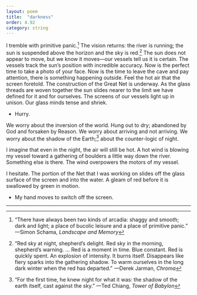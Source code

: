 ```yaml
---
layout: poem
title:  "darkness"
order: 4.92
category: string
---
```


I tremble with primitive panic.[^62] The vision returns: the river is running; the sun is suspended above the horizon and the sky is red.[^63] The sun does not appear to move, but we know it moves—our vessels tell us it is certain. The vessels track the sun’s position with incredible accuracy. Now is the perfect time to take a photo of your face. Now is the time to leave the cave and pay attention, there is something happening outside. Feel the hot air that the screen foretold. The construction of the Great Net is underway. As the glass threads are woven together the sun slides nearer to the limit we have defined for it and for ourselves. The screens of our vessels light up in unison. Our glass minds tense and shriek.

- Hurry.

We worry about the inversion of the world. Hung out to dry; abandoned by God and forsaken by Reason. We worry about arriving and not arriving. We worry about the shadow of the Earth;[^64] about the counter-logic of night.

I imagine that even in the night, the air will still be hot. A hot wind is blowing my vessel toward a gathering of boulders a little way down the river. Something else is there. The wind overpowers the motors of my vessel.

I hesitate. The portion of the Net that I was working on slides off the glass surface of the screen and into the water. A gleam of red before it is swallowed by green in motion.

- My hand moves to switch off the screen.

----

[^62]: “There have always been two kinds of arcadia: shaggy and smooth; dark and light; a place of bucolic leisure and a place of primitive panic.”  —Simon Schama, *Landscape and Memory*
[^63]: “Red sky at night, shepherd’s delight. Red sky in the morning, shepherd’s warning. … Red is a moment in time. Blue constant. Red is quickly spent. An explosion of intensity. It burns itself. Disappears like fiery sparks into the gathering shadow. To warm ourselves in the long dark winter when the red has departed.”  —Derek Jarman, *Chroma*
[^64]: “For the first time, he knew night for what it was: the shadow of the earth itself, cast against the sky.” —Ted Chiang, *Tower of Babylon*
